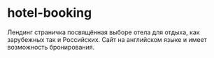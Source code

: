 # hotel-booking
Лендинг страничка посвящённая выборе отела для отдыха, как зарубежных так и Российских. Сайт на английском языке и имеет возможность бронирования.
